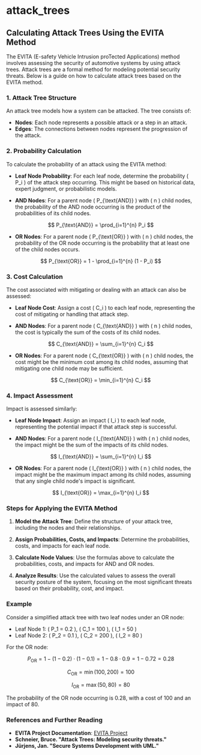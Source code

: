 # attack_trees

## Calculating Attack Trees Using the EVITA Method

The EVITA (E-safety Vehicle Intrusion proTected Applications) method involves assessing the security of automotive systems by using attack trees. Attack trees are a formal method for modeling potential security threats. Below is a guide on how to calculate attack trees based on the EVITA method.

### 1. Attack Tree Structure

An attack tree models how a system can be attacked. The tree consists of:
- **Nodes**: Each node represents a possible attack or a step in an attack.
- **Edges**: The connections between nodes represent the progression of the attack.

### 2. Probability Calculation

To calculate the probability of an attack using the EVITA method:

- **Leaf Node Probability**: For each leaf node, determine the probability \( P_i \) of the attack step occurring. This might be based on historical data, expert judgment, or probabilistic models.

- **AND Nodes**: For a parent node \( P_{\text{AND}} \) with \( n \) child nodes, the probability of the AND node occurring is the product of the probabilities of its child nodes.

$$
P_{\text{AND}} = \prod_{i=1}^{n} P_i
$$

- **OR Nodes**: For a parent node \( P_{\text{OR}} \) with \( n \) child nodes, the probability of the OR node occurring is the probability that at least one of the child nodes occurs.

$$
P_{\text{OR}} = 1 - \prod_{i=1}^{n} (1 - P_i)
$$

### 3. Cost Calculation

The cost associated with mitigating or dealing with an attack can also be assessed:
- **Leaf Node Cost**: Assign a cost \( C_i \) to each leaf node, representing the cost of mitigating or handling that attack step.

- **AND Nodes**: For a parent node \( C_{\text{AND}} \) with \( n \) child nodes, the cost is typically the sum of the costs of its child nodes.

$$
C_{\text{AND}} = \sum_{i=1}^{n} C_i
$$

- **OR Nodes**: For a parent node \( C_{\text{OR}} \) with \( n \) child nodes, the cost might be the minimum cost among its child nodes, assuming that mitigating one child node may be sufficient.

$$
C_{\text{OR}} = \min_{i=1}^{n} C_i
$$

### 4. Impact Assessment

Impact is assessed similarly:
- **Leaf Node Impact**: Assign an impact \( I_i \) to each leaf node, representing the potential impact if that attack step is successful.

- **AND Nodes**: For a parent node \( I_{\text{AND}} \) with \( n \) child nodes, the impact might be the sum of the impacts of its child nodes.

$$
I_{\text{AND}} = \sum_{i=1}^{n} I_i
$$

- **OR Nodes**: For a parent node \( I_{\text{OR}} \) with \( n \) child nodes, the impact might be the maximum impact among its child nodes, assuming that any single child node's impact is significant.

$$
I_{\text{OR}} = \max_{i=1}^{n} I_i
$$

### Steps for Applying the EVITA Method

1. **Model the Attack Tree**: Define the structure of your attack tree, including the nodes and their relationships.
   
2. **Assign Probabilities, Costs, and Impacts**: Determine the probabilities, costs, and impacts for each leaf node.
   
3. **Calculate Node Values**: Use the formulas above to calculate the probabilities, costs, and impacts for AND and OR nodes.

4. **Analyze Results**: Use the calculated values to assess the overall security posture of the system, focusing on the most significant threats based on their probability, cost, and impact.

### Example

Consider a simplified attack tree with two leaf nodes under an OR node:

- Leaf Node 1: \( P_1 = 0.2 \), \( C_1 = 100 \), \( I_1 = 50 \)
- Leaf Node 2: \( P_2 = 0.1 \), \( C_2 = 200 \), \( I_2 = 80 \)

For the OR node:

$$
P_{\text{OR}} = 1 - (1 - 0.2) \cdot (1 - 0.1) = 1 - 0.8 \cdot 0.9 = 1 - 0.72 = 0.28
$$

$$
C_{\text{OR}} = \min(100, 200) = 100
$$

$$
I_{\text{OR}} = \max(50, 80) = 80
$$

The probability of the OR node occurring is 0.28, with a cost of 100 and an impact of 80.

### References and Further Reading

- **EVITA Project Documentation**: [EVITA Project](https://www.evita-project.org/)
- **Schneier, Bruce. "Attack Trees: Modeling security threats."**
- **Jürjens, Jan. "Secure Systems Development with UML."**

